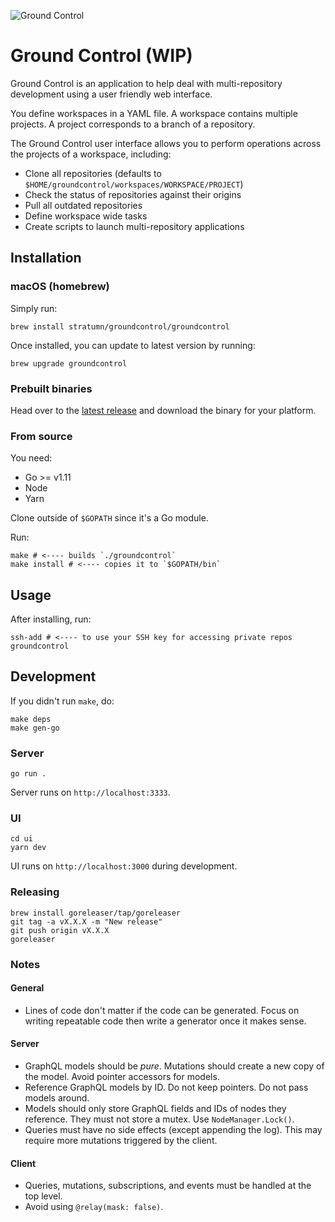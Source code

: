 ![Ground Control](https://raw.githubusercontent.com/stratumn/groundcontrol/master/hero.png)

# Ground Control (WIP)

Ground Control is an application to help deal with multi-repository development using a user friendly web interface.

You define workspaces in a YAML file.
A workspace contains multiple projects.
A project corresponds to a branch of a repository.

The Ground Control user interface allows you to perform operations across the projects of a workspace, including:

- Clone all repositories (defaults to `$HOME/groundcontrol/workspaces/WORKSPACE/PROJECT`)
- Check the status of repositories against their origins
- Pull all outdated repositories
- Define workspace wide tasks
- Create scripts to launch multi-repository applications

## Installation

### macOS (homebrew)

Simply run:

```
brew install stratumn/groundcontrol/groundcontrol
```

Once installed, you can update to latest version by running:

```
brew upgrade groundcontrol
```

### Prebuilt binaries

Head over to the [latest release](https://groundcontrol/releases/latest) and download the binary for your platform.

### From source

You need:

- Go >= v1.11
- Node
- Yarn

Clone outside of `$GOPATH` since it's a Go module.

Run:

```
make # <---- builds `./groundcontrol`
make install # <---- copies it to `$GOPATH/bin`
```

## Usage

After installing, run:

```
ssh-add # <---- to use your SSH key for accessing private repos
groundcontrol
```

## Development

If you didn't run `make`, do:

```
make deps
make gen-go
```

### Server

```
go run .
```

Server runs on `http://localhost:3333`.

### UI

```
cd ui
yarn dev
```

UI runs on `http://localhost:3000` during development.

### Releasing

```
brew install goreleaser/tap/goreleaser
git tag -a vX.X.X -m "New release"
git push origin vX.X.X
goreleaser
```

### Notes

#### General

- Lines of code don't matter if the code can be generated. Focus on writing repeatable code then write a generator once it makes sense.

#### Server

- GraphQL models should be *pure*. Mutations should create a new copy of the model. Avoid pointer accessors for models.
- Reference GraphQL models by ID. Do not keep pointers. Do not pass models around.
- Models should only store GraphQL fields and IDs of nodes they reference. They must not store a mutex. Use `NodeManager.Lock()`.
- Queries must have no side effects (except appending the log). This may require more mutations triggered by the client.

#### Client

- Queries, mutations, subscriptions, and events must be handled at the top level.
- Avoid using `@relay(mask: false)`.
